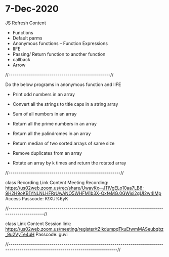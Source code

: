 # 7-Dec-2020

JS Refresh
Content
* Functions
* Default parms 
* Anonymous functions – Function Expressions 
* IIFE 
* Passing/ Return function to another function 
* callback
* Arrow

//--------------------------------------------------//

Do the below programs in anonymous function and IIFE
 * Print odd numbers in an array 

 * Convert all the strings to title caps in a string array 

 * Sum of all numbers in an array 

 * Return all the prime numbers in an array 

 * Return all the palindromes in an array 

 * Return median of two sorted arrays of same size 

 * Remove duplicates from an array

 * Rotate an array by k times and return the rotated array
 
 //-------------------------------------------------------//
 
 class Recording Link
Content
Meeting Recording: https://us02web.zoom.us/rec/share/UwavKx--J11VgELo10aa7LB8-9H2H9oKB1YNLNLHFRrUwANO5WHFM1b3X-QxfeMG.0GWisi2gUI2w4IMp Access Passcode: K!XU%6yK

//-----------------------------------------------------------------------------------------------//

class Link
Content
Session link: https://us02web.zoom.us/meeting/register/tZIkdumpqTkuEtwmMASeubqbz_9u2VyTe4uH Passcode: guvi

//-----------------------------------------------------------------------------------------------------------------------------------//
